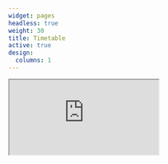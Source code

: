 ```yaml
---
widget: pages
headless: true
weight: 30
title: Timetable
active: true
design:
  columns: 1
---
```


<iframe 
  class="timetable"
  src="https://docs.google.com/spreadsheets/d/e/2PACX-1vTOJCD4w-Qda0Q9X3z7P5QTXzdv-OZNo_viNBrvnOAtCQgZdf9gwmJvcfnfzVXT85d1naQg4JeMPnRj/pubhtml?gid=301572183&amp;single=true&amp;widget=true&amp;headers=false">
</iframe>
